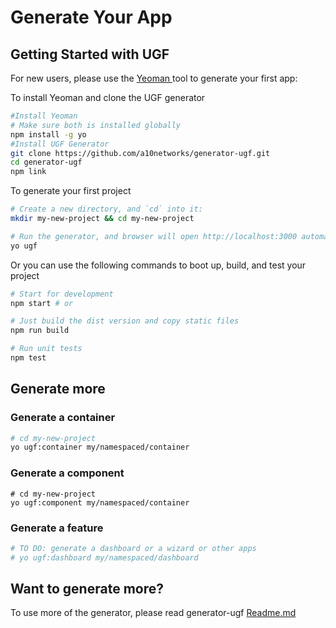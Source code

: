 # Generate Your App

## Getting Started with UGF

For new users, please use the [Yeoman ](https://yeoman.io/)tool to generate your first app:

To install Yeoman and clone the UGF generator

```bash
#Install Yeoman
# Make sure both is installed globally
npm install -g yo
#Install UGF Generator
git clone https://github.com/a10networks/generator-ugf.git
cd generator-ugf
npm link
```

To generate your first project

```bash
# Create a new directory, and `cd` into it:
mkdir my-new-project && cd my-new-project

# Run the generator, and browser will open http://localhost:3000 automatically
yo ugf
```

Or you can use the following commands to boot up, build, and test your project

```bash
# Start for development
npm start # or

# Just build the dist version and copy static files
npm run build

# Run unit tests
npm test
```

## Generate more

### Generate a container

```bash
# cd my-new-project
yo ugf:container my/namespaced/container
```

### Generate a component

```text
# cd my-new-project
yo ugf:component my/namespaced/container
```

### Generate a feature

```bash
# TO DO: generate a dashboard or a wizard or other apps
# yo ugf:dashboard my/namespaced/dashboard
```

## Want to generate more?

To use more of the generator, please read generator-ugf [Readme.md ](https://github.com/a10networks/generator-ugf)



